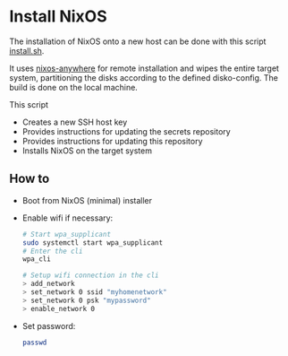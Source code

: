 # Install NixOS

The installation of NixOS onto a new host can be done with this script [install.sh](install.sh).

It uses [nixos-anywhere](https://github.com/nix-community/nixos-anywhere/) for
remote installation and wipes the entire target system, partitioning the disks
according to the defined disko-config.
The build is done on the local machine.

This script

- Creates a new SSH host key
- Provides instructions for updating the secrets repository
- Provides instructions for updating this repository
- Installs NixOS on the target system

## How to

- Boot from NixOS (minimal) installer
- Enable wifi if necessary:

  ```bash
  # Start wpa_supplicant
  sudo systemctl start wpa_supplicant
  # Enter the cli
  wpa_cli

  # Setup wifi connection in the cli
  > add_network
  > set_network 0 ssid "myhomenetwork"
  > set_network 0 psk "mypassword"
  > enable_network 0
  ```

- Set password:

  ```bash
  passwd
  ```
